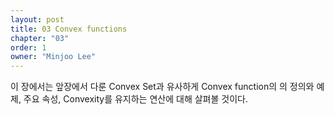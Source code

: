 ```yaml
---
layout: post
title: 03 Convex functions
chapter: "03"
order: 1
owner: "Minjoo Lee"
---
```

이 장에서는 앞장에서 다룬 Convex Set과 유사하게 Convex function의 의 정의와 예제, 주요 속성, Convexity를 유지하는 연산에 대해 살펴볼 것이다.